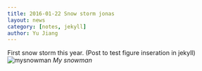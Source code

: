 ```yaml
---
title: 2016-01-22 Snow storm jonas
layout: news
category: [notes, jekyll]
author: Yu Jiang
---
```

First snow storm this year. 
(Post to test figure inseration in jekyll)
![mysnowman]({{site.url}}/images/posts/2016-01-22-snowman.JPG) *My snowman*
